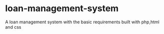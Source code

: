 # loan-management-system
A loan management system with the basic requirements built with php,html and css
